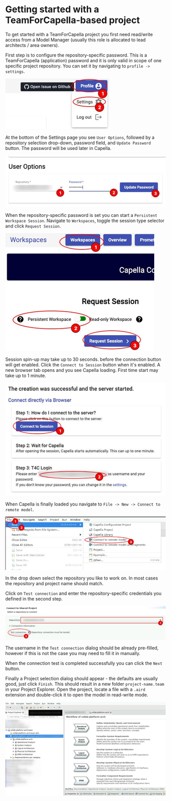 <!--
 ~ SPDX-FileCopyrightText: Copyright DB Netz AG and the capella-collab-manager contributors
 ~ SPDX-License-Identifier: Apache-2.0
 -->

# Getting started with a TeamForCapella-based project

To get started with a TeamForCapella project you first need read/write access from a Model Manager (usually this role is allocated to lead architects / area owners).

First step is to configure the repository-specific password. This is a TeamForCapella (application) password and it is only valid in scope of one specific project repository. You can set it by navigating to `profile -> settings`.

![Starting a session](screenshots/profile-settings.jpg)

At the bottom of the Settings page you see `User Options`, followed by a repository selection drop-down, password field, and `Update Password` button. The password will be used later in Capella.

![Starting a session](screenshots/repo-pwd-setting.jpg)

When the repository-specific password is set you can start a `Persistent Workspace Session`. Navigate to `Workspaces`, toggle the session type selector and click `Request Session`.

![Starting a session](screenshots/pers-workspace.jpg)

Session spin-up may take up to 30 seconds. before the connection button will get enabled. Click the `Connect to Session` button when it's enabled. A new browser tab opens and you see Capella loading. First time start may take up to 1 minute.

![Starting a session](screenshots/connect-pw.jpg)

When Capella is finally loaded you navigate to `File -> New -> Connect to remote model`.

![Starting a session](screenshots/cap-conn-remote-model.jpg)

In the drop down select the repository you like to work on. In most cases the repository and project name should match.

Click on `Test connection` and enter the repository-specific credentials you defined in the second step.

![Starting a session](screenshots/cap-test-conn.jpg)

The username in the `Test connection` dialog should be already pre-filled, however if this is not the case you may need to fill it in manually.

When the connection test is completed successfully you can click the `Next` button.

Finally a Project selection dialog should appear - the defaults are usually good, just click `Finish`. This should result in a new folder `project-name.team` in your Project Explorer. Open the project, locate a file with a `.aird` extension and double-click it to open the model in read-write mode.

![Starting a session](screenshots/connection-example.jpg)
